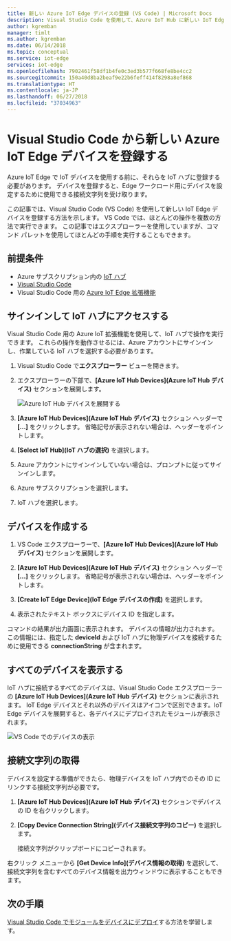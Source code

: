 ```yaml
---
title: 新しい Azure IoT Edge デバイスの登録 (VS Code) | Microsoft Docs
description: Visual Studio Code を使用して、Azure IoT Hub に新しい IoT Edge デバイスを作成します
author: kgremban
manager: timlt
ms.author: kgremban
ms.date: 06/14/2018
ms.topic: conceptual
ms.service: iot-edge
services: iot-edge
ms.openlocfilehash: 7902461f58df1b4fe0c3ed3b577f668fe8be4cc2
ms.sourcegitcommit: 150a40d8ba2beaf9e22b6feff414f8298a8ef868
ms.translationtype: HT
ms.contentlocale: ja-JP
ms.lasthandoff: 06/27/2018
ms.locfileid: "37034963"
---
```

# <a name="register-a-new-azure-iot-edge-device-from-visual-studio-code"></a>Visual Studio Code から新しい Azure IoT Edge デバイスを登録する

Azure IoT Edge で IoT デバイスを使用する前に、それらを IoT ハブに登録する必要があります。 デバイスを登録すると、Edge ワークロード用にデバイスを設定するために使用できる接続文字列を受け取ります。 

この記事では、Visual Studio Code (VS Code) を使用して新しい IoT Edge デバイスを登録する方法を示します。 VS Code では、ほとんどの操作を複数の方法で実行できます。 この記事ではエクスプローラーを使用していますが、コマンド パレットを使用してほとんどの手順を実行することもできます。 

## <a name="prerequisites"></a>前提条件

* Azure サブスクリプション内の [IoT ハブ](../iot-hub/iot-hub-create-through-portal.md)
* [Visual Studio Code](https://code.visualstudio.com/) 
* Visual Studio Code 用の [Azure IoT Edge 拡張機能](https://marketplace.visualstudio.com/items?itemName=vsciot-vscode.azure-iot-edge)

## <a name="sign-in-to-access-your-iot-hub"></a>サインインして IoT ハブにアクセスする

Visual Studio Code 用の Azure IoT 拡張機能を使用して、IoT ハブで操作を実行できます。 これらの操作を動作させるには、Azure アカウントにサインインし、作業している IoT ハブを選択する必要があります。

1. Visual Studio Code で**エクスプローラー** ビューを開きます。

2. エクスプローラーの下部で、**[Azure IoT Hub Devices]\(Azure IoT Hub デバイス\)** セクションを展開します。 

   ![Azure IoT Hub デバイスを展開する](./media/how-to-register-device-vscode/azure-iot-hub-devices.png)

3. **[Azure IoT Hub Devices]\(Azure IoT Hub デバイス\)** セクション ヘッダーで **[...]** をクリックします。 省略記号が表示されない場合は、ヘッダーをポイントします。 

4. **[Select IoT Hub]\(IoT ハブの選択\)** を選択します。

5. Azure アカウントにサインインしていない場合は、プロンプトに従ってサインインします。 

6. Azure サブスクリプションを選択します。 

7. IoT ハブを選択します。 

## <a name="create-a-device"></a>デバイスを作成する

1. VS Code エクスプローラーで、**[Azure IoT Hub Devices]\(Azure IoT Hub デバイス\)** セクションを展開します。 

2. **[Azure IoT Hub Devices]\(Azure IoT Hub デバイス\)** セクション ヘッダーで **[...]** をクリックします。 省略記号が表示されない場合は、ヘッダーをポイントします。 

3. **[Create IoT Edge Device]\(IoT Edge デバイスの作成\)** を選択します。 

4. 表示されたテキスト ボックスにデバイス ID を指定します。 

コマンドの結果が出力画面に表示されます。 デバイスの情報が出力されます。この情報には、指定した **deviceId** および IoT ハブに物理デバイスを接続するために使用できる **connectionString** が含まれます。 

## <a name="view-all-devices"></a>すべてのデバイスを表示する

IoT ハブに接続するすべてのデバイスは、Visual Studio Code エクスプローラーの **[Azure IoT Hub Devices]\(Azure IoT Hub デバイス\)** セクションに表示されます。 IoT Edge デバイスとそれ以外のデバイスはアイコンで区別できます。IoT Edge デバイスを展開すると、各デバイスにデプロイされたモジュールが表示されます。 

   ![VS Code でのデバイスの表示](./media/how-to-register-device-vscode/view-devices.png)

## <a name="retrieve-the-connection-string"></a>接続文字列の取得

デバイスを設定する準備ができたら、物理デバイスを IoT ハブ内でのその ID にリンクする接続文字列が必要です。

1. **[Azure IoT Hub Devices]\(Azure IoT Hub デバイス\)** セクションでデバイスの ID を右クリックします。 
2. **[Copy Device Connection String]\(デバイス接続文字列のコピー\)** を選択します。

   接続文字列がクリップボードにコピーされます。 

右クリック メニューから **[Get Device Info]\(デバイス情報の取得\)** を選択して、接続文字列を含むすべてのデバイス情報を出力ウィンドウに表示することもできます。 


## <a name="next-steps"></a>次の手順

[Visual Studio Code でモジュールをデバイスにデプロイ](how-to-deploy-modules-vscode.md)する方法を学習します。
